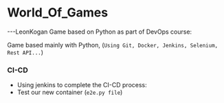 # World_Of_Games
---LeonKogan
Game based on Python as part of DevOps course:

Game based mainly with Python, (`Using Git, Docker, Jenkins, Selenium, Rest API...`)
### CI-CD
- Using jenkins to complete the CI-CD process:
- Test our new container (`e2e.py file`)

